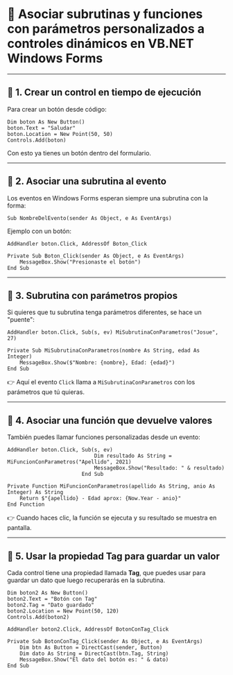 # 📘 Asociar subrutinas y funciones con parámetros personalizados a controles dinámicos en VB.NET Windows Forms

---

## 🔹 1. Crear un control en tiempo de ejecución

Para crear un botón desde código:

```vbnet
Dim boton As New Button()
boton.Text = "Saludar"
boton.Location = New Point(50, 50)
Controls.Add(boton)
```

Con esto ya tienes un botón dentro del formulario.

---

## 🔹 2. Asociar una **subrutina** al evento

Los eventos en Windows Forms esperan siempre una subrutina con la forma:

```vbnet
Sub NombreDelEvento(sender As Object, e As EventArgs)
```

Ejemplo con un botón:

```vbnet
AddHandler boton.Click, AddressOf Boton_Click

Private Sub Boton_Click(sender As Object, e As EventArgs)
    MessageBox.Show("Presionaste el botón")
End Sub
```

---

## 🔹 3. Subrutina con **parámetros propios**

Si quieres que tu subrutina tenga parámetros diferentes, se hace un "puente":

```vbnet
AddHandler boton.Click, Sub(s, ev) MiSubrutinaConParametros("Josue", 27)

Private Sub MiSubrutinaConParametros(nombre As String, edad As Integer)
    MessageBox.Show($"Nombre: {nombre}, Edad: {edad}")
End Sub
```

👉 Aquí el evento `Click` llama a `MiSubrutinaConParametros` con los parámetros que tú quieras.

---

## 🔹 4. Asociar una **función** que devuelve valores

También puedes llamar funciones personalizadas desde un evento:

```vbnet
AddHandler boton.Click, Sub(s, ev)
                            Dim resultado As String = MiFuncionConParametros("Apellido", 2021)
                            MessageBox.Show("Resultado: " & resultado)
                        End Sub

Private Function MiFuncionConParametros(apellido As String, anio As Integer) As String
    Return $"{apellido} - Edad aprox: {Now.Year - anio}"
End Function
```

👉 Cuando haces clic, la función se ejecuta y su resultado se muestra en pantalla.

---

## 🔹 5. Usar la propiedad **Tag** para guardar un valor

Cada control tiene una propiedad llamada **Tag**, que puedes usar para guardar un dato que luego recuperarás en la subrutina.

```vbnet
Dim boton2 As New Button()
boton2.Text = "Botón con Tag"
boton2.Tag = "Dato guardado"
boton2.Location = New Point(50, 120)
Controls.Add(boton2)

AddHandler boton2.Click, AddressOf BotonConTag_Click

Private Sub BotonConTag_Click(sender As Object, e As EventArgs)
    Dim btn As Button = DirectCast(sender, Button)
    Dim dato As String = DirectCast(btn.Tag, String)
    MessageBox.Show("El dato del botón es: " & dato)
End Sub
```